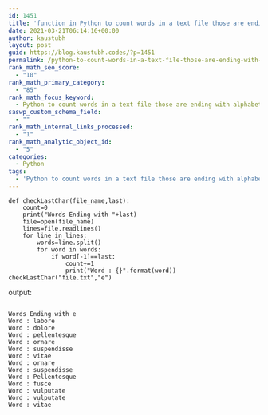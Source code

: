 ```yaml
---
id: 1451
title: 'function in Python to count words in a text file those are ending with alphabet &#8220;e&#8221;'
date: 2021-03-21T06:14:16+00:00
author: kaustubh
layout: post
guid: https://blog.kaustubh.codes/?p=1451
permalink: /python-to-count-words-in-a-text-file-those-are-ending-with-alphabet-e/
rank_math_seo_score:
  - "10"
rank_math_primary_category:
  - "85"
rank_math_focus_keyword:
  - Python to count words in a text file those are ending with alphabet e
saswp_custom_schema_field:
  - ""
rank_math_internal_links_processed:
  - "1"
rank_math_analytic_object_id:
  - "5"
categories:
  - Python
tags:
  - 'Python to count words in a text file those are ending with alphabet &quot;e&quot;'
---
```

<pre class="wp-block-code"><code>def checkLastChar(file_name,last):
    count=0
    print("Words Ending with "+last)
    file=open(file_name)
    lines=file.readlines()
    for line in lines:
        words=line.split()
        for word in words:
            if word&#91;-1]==last:
                count+=1
                print("Word : {}".format(word))
checkLastChar("file.txt","e")</code></pre>

output:

<pre class="wp-block-code"><code>
Words Ending with e
Word : labore
Word : dolore
Word : pellentesque
Word : ornare
Word : suspendisse
Word : vitae
Word : ornare
Word : suspendisse
Word : Pellentesque
Word : fusce
Word : vulputate
Word : vulputate
Word : vitae</code></pre>